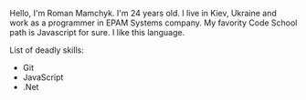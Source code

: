 Hello, I'm Roman Mamchyk. I'm 24 years old. I live in Kiev, Ukraine and work as a programmer in EPAM Systems company.
My favority Code School path is Javascript for sure. I like this language.

List of deadly skills:
- Git
- JavaScript
- .Net
